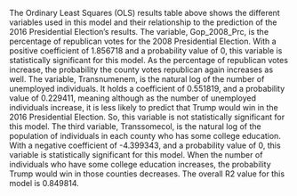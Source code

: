 
The Ordinary Least Squares (OLS) results table above shows the different variables used in this model and their relationship to the prediction of the 2016 Presidential Election’s results. The variable, Gop_2008_Prc, is the percentage of republican votes for the 2008 Presidential Election. With a positive coefficient of 1.856718 and a probability value of 0, this variable is statistically significant for this model. As the percentage of republican votes increase, the probability the county votes republican again increases as well. The variable, Transnumenem, is the natural log of the number of unemployed individuals. It holds a coefficient of 0.551819, and a probability value of 0.229411, meaning although as the number of unemployed individuals increase, it is less likely to predict that Trump would win in the 2016 Presidential Election. So, this variable is not statistically significant for this model. The third variable, Transsomecol, is the natural log of the population of individuals in each county who has some college education. With a negative coefficient of -4.399343, and a probability value of 0, this variable is statistically significant for this model. When the number of individuals who have some college education increases, the probability Trump would win in those counties decreases. The overall R2 value for this model is 0.849814.
